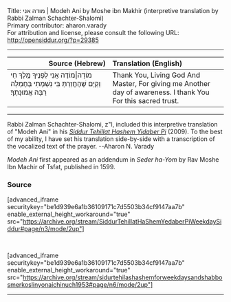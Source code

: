 <html>
<head></head>
<body>
Title: מודה אני | Modeh Ani by Moshe ibn Makhir (interpretive translation by Rabbi Zalman Schachter-Shalomi)<br />
Primary contributor: aharon.varady<br />
For attribution and license, please consult the following URL: <a href="http://opensiddur.org/?p=29385">http://opensiddur.org/?p=29385</a>
<p />
<hr />

<table style="margin-left: auto;margin-right: auto;" class="draggable">
<thead><tr><th id="x" style="text-align: right;">Source (Hebrew)</th><th style="text-align: left;">Translation (English)</th></tr></thead>
<tbody>
<tr><td style="vertical-align:top;">
<div class="liturgy" lang="he">
מוֹדָה|מוֹדֶה אֲנִי לְפָנֶיךָ 
מֶֽלֶךְ חַי וְקַיָּם
שֶׁהֶחֱזַרְתָּ בִּי 
נִשְׁמָתִי בְּחֶמְלָה 
רַבָּה 
אֱמוּנָתֶךָ‏׃
</span></div></td>
 
<td style="vertical-align:top;" width="53%"><div class="english" lang="en">
Thank You, Living God
And Master,
For giving me
Another day of awareness. 
I thank You
For this sacred trust.
</div></td>
</tr>
</tbody></table>

<hr />

Rabbi Zalman Schachter-Shalomi, z"l, included this interpretive translation of "Modeh Ani" in his <em><a href="https://opensiddur.org/siddurim/ha-ari/neo-hasidut/reb-zalmans-open-siddur-tehillat-hashem/">Siddur Tehillat Hashem Yidaber Pi</a></em> (2009). To the best of my ability, I have set his translation side-by-side with a transcription of the vocalized text of the prayer. --Aharon N. Varady

<em>Modeh Ani</em> first appeared as an addendum in <em>Seder ha-Yom</em> by Rav Moshe Ibn Machir of Tsfat, published in 1599.

<h3>Source</h3>

[advanced_iframe securitykey="be1d939e6a1b36109171c7d5503b34cf9147aa7b" enable_external_height_workaround="true" src="https://archive.org/stream/SiddurTehillatHaShemYedaberPiWeekdaySiddur#page/n3/mode/2up"]

&nbsp;

[advanced_iframe securitykey="be1d939e6a1b36109171c7d5503b34cf9147aa7b" enable_external_height_workaround="true" src="https://archive.org/stream/sidurtehilashashemforweekdaysandshabbosmerkoslinyonaichinuch1953#page/n6/mode/2up"]

<hr />

&nbsp;
</body>
</html>